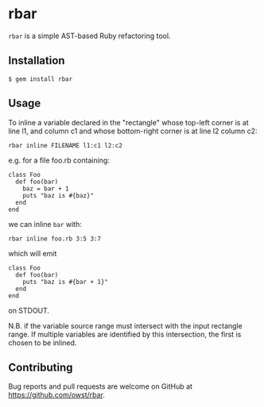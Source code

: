 # rbar

`rbar` is a simple AST-based Ruby refactoring tool.

## Installation

    $ gem install rbar

## Usage

  To inline a variable declared in the "rectangle" whose top-left corner is at
  line l1, and column c1 and whose bottom-right corner is at line l2 column c2:

    rbar inline FILENAME l1:c1 l2:c2

  e.g. for a file foo.rb containing:

    class Foo
      def foo(bar)
        baz = bar + 1
        puts "baz is #{baz}"
      end
    end

  we can inline `bar` with:

    rbar inline foo.rb 3:5 3:7

  which will emit

    class Foo
      def foo(bar)
        puts "baz is #{bar + 1}"
      end
    end

  on STDOUT.

  N.B. if the variable source range must intersect with the input rectangle
  range. If multiple variables are identified by this intersection, the first
  is chosen to be inlined.

## Contributing

Bug reports and pull requests are welcome on GitHub at https://github.com/owst/rbar.
